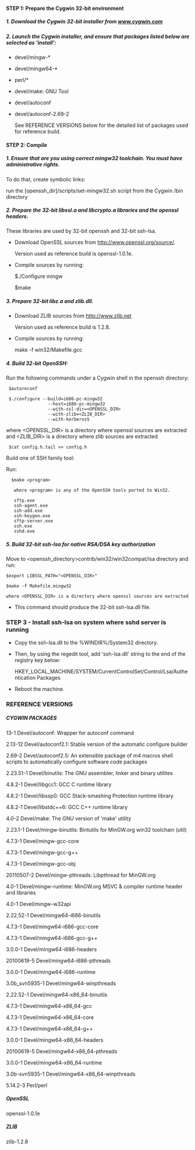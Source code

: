 #### STEP 1:  Prepare the Cygwin 32-bit environment

##### 1. Download the Cygwin 32-bit installer from  www.cygwin.com

##### 2. Launch the Cygwin installer, and ensure that packages listed below are selected as  'install':

- devel/mingw-*

- devel/mingw64-*

- perl/*

- devel/make: GNU Tool

- devel/autoconf

- devel/autoconf-2.69-2
   
   See REFERENCE VERSIONS below for the detailed list of packages used for reference build.

   
#### STEP 2: Compile

##### 1. Ensure that are you using correct mingw32 toolchain. You must have administrative rights.
   
   To do that, create symbolic links:

   run the [openssh_dir]/scripts/set-mingw32.sh script  from the Cygwin /bin directory
  

##### 2. Prepare the 32-bit libssl.a and libcrypto.a libraries and the openssl headers.

   These libraries are used by 32-bit openssh and 32-bit ssh-lsa.

   - Download OpenSSL sources from http://www.openssl.org/source/.

     Version used as reference build is openssl-1.0.1e.

   - Compile sources by running:

     $./Configure mingw

     $make
     
##### 3. Prepare 32-bit libz.a and zlib.dll.
     
   - Download ZLIB sources from http://www.zlib.net

     Version used as reference build is 1.2.8.
     
   - Compile sources by running:
   
     make -f win32/Makefile.gcc
     
##### 4. Build 32-bit OpenSSH:

Run the following commands under a Cygwin shell in the openssh directory:
      
     $autoreconf

     $./configure --build=i686-pc-mingw32
                    --host=i686-pc-mingw32
                    --with-ssl-dir=<OPENSSL_DIR>
                    --with-zlib=<ZLIB_DIR>
                    --with-kerberos5
                  
where <OPENSSL_DIR> is a directory where openssl sources are extracted and <ZLIB_DIR> is a directory where zlib sources are extracted
    
     $cat config.h.tail >> config.h   

Build one of SSH family tool:

Run:
    
      $make <program>
      
       where <program> is any of the OpenSSH tools ported to Win32.
   
       sftp.exe          
       ssh-agent.exe     
       ssh-add.exe       
       ssh-keygen.exe    
       sftp-server.exe   
       ssh.exe
       sshd.exe

##### 5. Build 32-bit ssh-lsa for native RSA/DSA key authorization

Move to <openssh_directory>contrib/win32/win32compat/lsa directory and run:

    $export LIBSSL_PATH="<OPENSSL_DIR>"
    
    $make -f Makefile.mingw32

    where <OPENSSL_DIR> is a directory where openssl sources are extracted
           
  - This command should produce the 32-bit ssh-lsa.dll file.


### STEP 3 - Install ssh-lsa on system where sshd server is running

- Copy the ssh-lsa.dll to the %WINDIR%/System32 directory.

- Then, by using the regedit tool, add 'ssh-lsa.dll' string to the end of the registry key below:

    HKEY_LOCAL_MACHINE/SYSTEM/CurrentControlSet/Control/Lsa/Authentication Packages
 
- Reboot the machine.

### REFERENCE VERSIONS 

##### CYGWIN PACKAGES
13-1           Devel/autoconf: Wrapper for autoconf command

2.13-12        Devel/autoconf2.1: Stable version of the automatic configure builder

2.69-2         Devel/autoconf2.5: An extensible package of m4 macros shell scripts
                                  to automatically configure software code packages

2.23.51-1      Devel/binutils: The GNU assembler, linker and binary utilites

4.8.2-1        Devel/libgcc1: GCC C runtime library

4.8.2-1        Devel/libssp0: GCC Stack-smashing Protection runtime library

4.8.2-1        Devel/libstdc++6: GCC C++ runtime library

4.0-2          Devel/make: The GNU version of 'make' utility

2.23.1-1       Devel/mingw-binutils: Bintutils for MinGW.org win32 toolchain (util)

4.7.3-1        Devel/mingw-gcc-core

4.7.3-1        Devel/mingw-gcc-g++

4.7.3-1        Devel/mingw-gcc-obj
               
20110507-2     Devel/mingw-pthreads: Libpthread for MinGW.org

4.0-1          Devel/mingw-runtime: MinGW.org MSVC & compiler runtime header and libraries

4.0-1          Devel/mingw-w32api

2.22.52-1      Devel/mingw64-i686-binutils

4.7.3-1        Devel/mingw64-i686-gcc-core

4.7.3-1        Devel/mingw64-i686-gcc-g++

3.0.0-1        Devel/mingw64-i686-headers

20100619-5     Devel/mingw64-i686-pthreads

3.0.0-1        Devel/mingw64-i686-runtime

3.0b_svn5935-1 Devel/mingw64-winpthreads

2.22.52-1      Devel/mingw64-x86_64-binutils

4.7.3-1        Devel/mingw64-x86_64-gcc

4.7.3-1        Devel/mingw64-x86_64-core

4.7.3-1        Devel/mingw64-x86_64-g++

3.0.0-1        Devel/mingw64-x86_64-headers

20100619-5     Devel/mingw64-x86_64-pthreads

3.0.0-1        Devel/mingw64-x86_64-runtime

3.0b-svn5935-1 Devel/mingw64-x86_64-winpthreads

5.14.2-3       Perl/perl


##### OpenSSL

openssl-1.0.1e

 
##### ZLIB 

zlib-1.2.8
